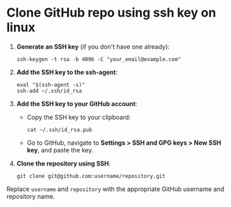 # Clone GitHub repo using ssh key on linux

1. **Generate an SSH key** (if you don't have one already):
   ```
   ssh-keygen -t rsa -b 4096 -C "your_email@example.com"
   ```

2. **Add the SSH key to the ssh-agent**:
   ```
   eval "$(ssh-agent -s)"
   ssh-add ~/.ssh/id_rsa
   ```

3. **Add the SSH key to your GitHub account**:
   - Copy the SSH key to your clipboard:
     ```
     cat ~/.ssh/id_rsa.pub
     ```
   - Go to GitHub, navigate to **Settings > SSH and GPG keys > New SSH key**, and paste the key.

4. **Clone the repository using SSH**:
   ```
   git clone git@github.com:username/repository.git
   ```

Replace `username` and `repository` with the appropriate GitHub username and repository name.